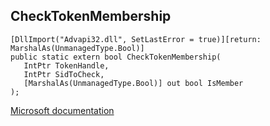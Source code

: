 ## CheckTokenMembership

```
[DllImport("Advapi32.dll", SetLastError = true)][return: MarshalAs(UnmanagedType.Bool)]
public static extern bool CheckTokenMembership(
   IntPtr TokenHandle,
   IntPtr SidToCheck,
   [MarshalAs(UnmanagedType.Bool)] out bool IsMember
);
```

[Microsoft documentation](https://docs.microsoft.com/en-us/windows/win32/api/securitybaseapi/nf-securitybaseapi-checktokenmembership)

